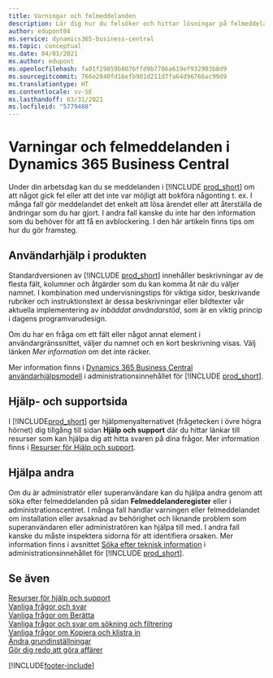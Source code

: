 ```yaml
---
title: Varningar och felmeddelanden
description: Lär dig hur du felsöker och hittar lösningar på felmeddelanden när du arbetar i Business Central.
author: edupont04
ms.service: dynamics365-business-central
ms.topic: conceptual
ms.date: 04/01/2021
ms.author: edupont
ms.openlocfilehash: fa01f29859b8076ffd9b7786a619ef932903b8d9
ms.sourcegitcommit: 766e2840fd16efb901d211d7fa64d96766ac99d9
ms.translationtype: HT
ms.contentlocale: sv-SE
ms.lasthandoff: 03/31/2021
ms.locfileid: "5779488"
---
```

# <a name="warnings-and-error-messages-in-dynamics-365-business-central"></a>Varningar och felmeddelanden i Dynamics 365 Business Central

Under din arbetsdag kan du se meddelanden i [!INCLUDE [prod_short](includes/prod_short.md)] om att något gick fel eller att det inte var möjligt att bokföra någonting t. ex. I många fall gör meddelandet det enkelt att lösa ärendet eller att återställa de ändringar som du har gjort. I andra fall kanske du inte har den information som du behöver för att få en avblockering. I den här artikeln finns tips om hur du gör framsteg.  

## <a name="in-product-user-assistance"></a>Användarhjälp i produkten

Standardversionen av [!INCLUDE [prod_short](includes/prod_short.md)] innehåller beskrivningar av de flesta fält, kolumner och åtgärder som du kan komma åt när du väljer namnet. I kombination med undervisningstips för viktiga sidor, beskrivande rubriker och instruktionstext är dessa beskrivningar eller bildtexter vår aktuella implementering av *inbäddat användarstöd*, som är en viktig princip i dagens programvarudesign.  

Om du har en fråga om ett fält eller något annat element i användargränssnittet, väljer du namnet och en kort beskrivning visas. Välj länken *Mer information* om det inte räcker.  

Mer information finns i [Dynamics 365 Business Central användarhjälpsmodell](/dynamics365/business-central/dev-itpro/user-assistance) i administrationsinnehållet för [!INCLUDE [prod_short](includes/prod_short.md)].  

## <a name="help-and-support-page"></a>Hjälp- och supportsida

I [!INCLUDE[prod_short](includes/prod_short.md)] ger hjälpmenyalternativet (frågetecken i övre högra hörnet) dig tillgång till sidan **Hjälp och support** där du hittar länkar till resurser som kan hjälpa dig att hitta svaren på dina frågor. Mer information finns i [Resurser för Hjälp och support](product-help-and-support.md).  

## <a name="help-others"></a>Hjälpa andra

Om du är administratör eller superanvändare kan du hjälpa andra genom att söka efter felmeddelanden på sidan **Felmeddelanderegister** eller i administrationscentret. I många fall handlar varningen eller felmeddelandet om installation eller avsaknad av behörighet och liknande problem som superanvändaren eller administratören kan hjälpa till med. I andra fall kanske du måste inspektera sidorna för att identifiera orsaken. Mer information finns i avsnittet [Söka efter teknisk information](/dynamics365/business-central/dev-itpro/administration/manage-technical-support#finding-technical-information) i administrationsinnehållet för [!INCLUDE [prod_short](includes/prod_short.md)].  

## <a name="see-also"></a>Se även

[Resurser för hjälp och support](product-help-and-support.md)  
[Vanliga frågor och svar](across-faq.md)  
[Vanliga frågor om Berätta](ui-search-faq.md)  
[Vanliga frågor och svar om sökning och filtrering](ui-search-filter-faq.md)  
[Vanliga frågor om Kopiera och klistra in](faq-copy-paste.yml)  
[Ändra grundinställningar](ui-change-basic-settings.md)  
[Gör dig redo att göra affärer](ui-get-ready-business.md)  


[!INCLUDE[footer-include](includes/footer-banner.md)]
